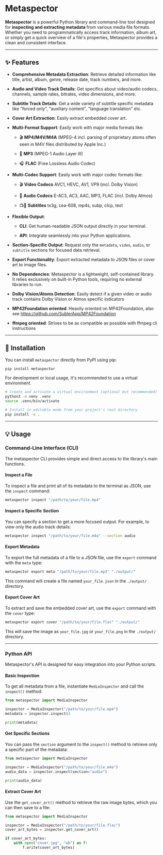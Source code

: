 # Metaspector

**Metaspector** is a powerful Python library and command-line tool designed for **inspecting and extracting metadata** from various media file formats. Whether you need to programmatically access track information, album art, or simply get a quick overview of a file's properties, Metaspector provides a clean and consistent interface.

---

## ✨ Features

* **Comprehensive Metadata Extraction**: Retrieve detailed information like title, artist, album, genre, release date, track numbers, and more.

* **Audio and Video Track Details**: Get specifics about video/audio codecs, channels, sample rates, bitrates, video dimensions, and more.

* **Subtitle Track Details**: Get a wide variety of subtitle specific metadata like "forced only", "auxiliary content", "language translation" etc.

* **Cover Art Extraction**: Easily extract embedded cover art.

* **Multi-Format Support**: Easily work with major media formats like:

    * 🎬 **MP4/M4V/M4A** (MPEG-4 incl. parsing of proprietary atoms often seen in M4V files distributed by Apple Inc.)

    * 🎵 **MP3** (MPEG-1 Audio Layer III)

    * 🎧 **FLAC** (Free Lossless Audio Codec)

* **Multi-Codec Support**: Easily work with major codec formats like:

   * 🎬 **Video Codecs** AVC1, HEVC, AV1, VP9 (incl. Dolby Vision)

   * 🎵 **Audio Codecs** E-AC3, AC3, AAC, MP3, FLAC (incl. Dolby Atmos)

   * 📺💬 **Subtitles** tx3g, cea-608, mp4s, subp, clcp, text

* **Flexible Output**:

    * **CLI**: Get human-readable JSON output directly in your terminal.

    * **API**: Integrate seamlessly into your Python applications.

* **Section-Specific Output**: Request only the `metadata`, `video`, `audio`, or `subtitle` sections for focused data retrieval.

* **Export Functionality**: Export extracted metadata to JSON files or cover art to image files.

* **No Dependencies**: Metaspector is a lightweight, self-contained library. It relies exclusively on built-in Python tools, requiring no external libraries to run.

* **Dolby Vision/Atoms Detection**: Easily detect if a given video or audio track contains Dolby Vision or Atmos specific indicators

* **MP42Foundation oriented**: Heavily oriented on MP42Foundation, also see https://github.com/SublerApp/MP42Foundation

* **ffmpeg oriented**: Strives to be as compatible as possible with ffmpeg cli instructions

---

## 🚀 Installation

You can install `metaspector` directly from PyPI using pip:

```bash
pip install metaspector
```

For development or local usage, it's recommended to use a virtual environment.

```bash
# Create and activate a virtual environment (optional but recommended)
python3 -m venv .venv
source .venv/bin/activate

# Install in editable mode from your project's root directory
pip install -e .
```

---

## 💡 Usage

### Command-Line Interface (CLI)

The metaspector CLI provides simple and direct access to the library's main functions.

#### Inspect a File

To inspect a file and print all of its metadata to the terminal as JSON, use the `inspect` command:

```bash
metaspector inspect "/path/to/your/file.mp4"
```

#### Inspect a Specific Section

You can specify a section to get a more focused output. For example, to view only the audio track details:

```bash
metaspector inspect "/path/to/your/file.m4a" --section audio
```

#### Export Metadata

To export the full metadata of a file to a JSON file, use the `export` command with the `meta` type:

```bash
metaspector export meta "/path/to/your/file.mp3" "./output/"
```

This command will create a file named `your_file.json` in the `./output/` directory.

#### Export Cover Art

To extract and save the embedded cover art, use the `export` command with the `cover` type:

```bash
metaspector export cover "/path/to/your/file.flac" "./output/"
```

This will save the image as `your_file.jpg` or `your_file.png` in the `./output/` directory.

---

### Python API

Metaspector's API is designed for easy integration into your Python scripts.

#### Basic Inspection

To get all metadata from a file, instantiate `MediaInspector` and call the `inspect()` method:

```python
from metaspector import MediaInspector

inspector = MediaInspector("/path/to/your/file.mp4")
metadata = inspector.inspect()

print(metadata)
```

#### Get Specific Sections

You can pass the `section` argument to the `inspect()` method to retrieve only a specific part of the metadata:

```python
from metaspector import MediaInspector

inspector = MediaInspector("/path/to/your/file.m4a")
audio_data = inspector.inspect(section="audio")

print(audio_data)
```

#### Extract Cover Art

Use the `get_cover_art()` method to retrieve the raw image bytes, which you can then save to a file:

```python
from metaspector import MediaInspector

inspector = MediaInspector("/path/to/your/file.flac")
cover_art_bytes = inspector.get_cover_art()

if cover_art_bytes:
    with open("cover.jpg", "wb") as f:
        f.write(cover_art_bytes)
```
